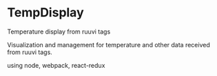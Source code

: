 # TempDisplay
Temperature display from ruuvi tags


Visualization and management for temperature and other data received from ruuvi tags.

using node, webpack, react-redux
